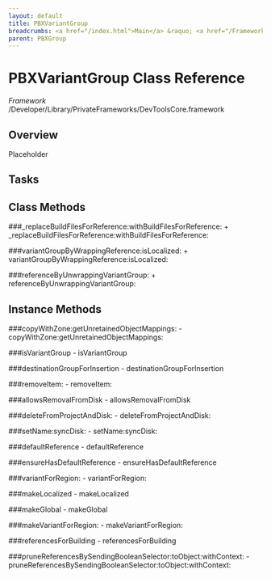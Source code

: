 ```yaml
---
layout: default
title: PBXVariantGroup
breadcrumbs: <a href="/index.html">Main</a> &raquo; <a href="/Frameworks.html">Framework</a> &raquo; <a href="/Frameworks/DevToolsCore.html">DevToolsCore</a> &raquo; PBXVariantGroup
parent: PBXGroup 
---
```

# PBXVariantGroup Class Reference

*Framework* /Developer/Library/PrivateFrameworks/DevToolsCore.framework

## Overview

Placeholder

## Tasks

## Class Methods

<a name="+_replaceBuildFilesForReference:withBuildFilesForReference:"></a>
###_replaceBuildFilesForReference:withBuildFilesForReference:
    + _replaceBuildFilesForReference:withBuildFilesForReference:

<a name="+variantGroupByWrappingReference:isLocalized:"></a>
###variantGroupByWrappingReference:isLocalized:
    + variantGroupByWrappingReference:isLocalized:

<a name="+referenceByUnwrappingVariantGroup:"></a>
###referenceByUnwrappingVariantGroup:
    + referenceByUnwrappingVariantGroup:

## Instance Methods

<a name="-copyWithZone:getUnretainedObjectMappings:"></a>
###copyWithZone:getUnretainedObjectMappings:
    - copyWithZone:getUnretainedObjectMappings:

<a name="-isVariantGroup"></a>
###isVariantGroup
    - isVariantGroup

<a name="-destinationGroupForInsertion"></a>
###destinationGroupForInsertion
    - destinationGroupForInsertion

<a name="-removeItem:"></a>
###removeItem:
    - removeItem:

<a name="-allowsRemovalFromDisk"></a>
###allowsRemovalFromDisk
    - allowsRemovalFromDisk

<a name="-deleteFromProjectAndDisk:"></a>
###deleteFromProjectAndDisk:
    - deleteFromProjectAndDisk:

<a name="-setName:syncDisk:"></a>
###setName:syncDisk:
    - setName:syncDisk:

<a name="-defaultReference"></a>
###defaultReference
    - defaultReference

<a name="-ensureHasDefaultReference"></a>
###ensureHasDefaultReference
    - ensureHasDefaultReference

<a name="-variantForRegion:"></a>
###variantForRegion:
    - variantForRegion:

<a name="-makeLocalized"></a>
###makeLocalized
    - makeLocalized

<a name="-makeGlobal"></a>
###makeGlobal
    - makeGlobal

<a name="-makeVariantForRegion:"></a>
###makeVariantForRegion:
    - makeVariantForRegion:

<a name="-referencesForBuilding"></a>
###referencesForBuilding
    - referencesForBuilding

<a name="-pruneReferencesBySendingBooleanSelector:toObject:withContext:"></a>
###pruneReferencesBySendingBooleanSelector:toObject:withContext:
    - pruneReferencesBySendingBooleanSelector:toObject:withContext:


